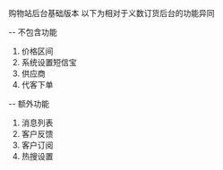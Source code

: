 购物站后台基础版本
以下为相对于义数订货后台的功能异同

-- 不包含功能

1. 价格区间
2. 系统设置短信宝
3. 供应商
4. 代客下单


-- 额外功能
1. 消息列表
2. 客户反馈
3. 客户订阅
4. 热搜设置
